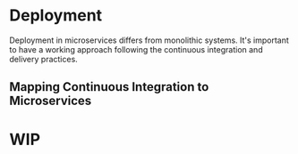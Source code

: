 # Deployment

Deployment in microservices differs from monolithic systems. It's important to have a working approach following the continuous integration and delivery practices.

## Mapping Continuous Integration to Microservices

# WIP